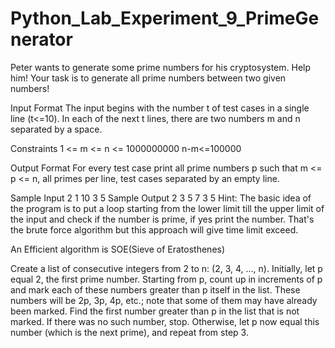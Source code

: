 # Python_Lab_Experiment_9_PrimeGenerator

Peter wants to generate some prime numbers for his cryptosystem. Help him! Your task is to generate all prime numbers between two given numbers!

Input Format
The input begins with the number t of test cases in a single line (t<=10). In each of the next t lines, there are two numbers m and n separated by a space.

Constraints
1 <= m <= n <= 1000000000 n-m<=100000

Output Format
For every test case print all prime numbers p such that m <= p <= n, all primes per line, test cases separated by an empty line.

Sample Input
2
1 10
3 5
Sample Output
2 3 5 7
3 5
Hint:
The basic idea of the program is to put a loop starting from the lower limit till the upper limit of the input and check if the number is prime, if yes print the number. That's the brute force algorithm but this approach will give time limit exceed.

An Efficient algorithm is SOE(Sieve of Eratosthenes)

Create a list of consecutive integers from 2 to n: (2, 3, 4, …, n).
Initially, let p equal 2, the first prime number.
Starting from p, count up in increments of p and mark each of these numbers greater than p itself in the list. These numbers will be 2p, 3p, 4p, etc.; note that some of them may have already been marked.
Find the first number greater than p in the list that is not marked. If there was no such number, stop. Otherwise, let p now equal this number (which is the next prime), and repeat from step 3.
